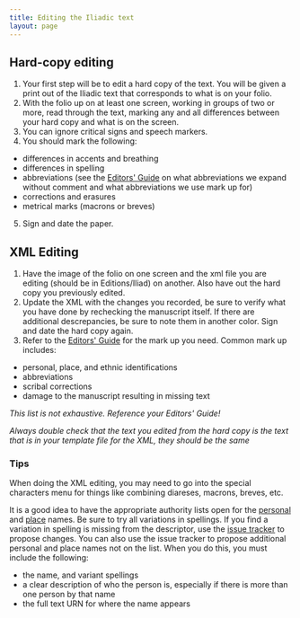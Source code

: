 ```yaml
---
title: Editing the Iliadic text
layout: page
---
```


## Hard-copy editing ##

1. Your first step will be to edit a hard copy of the text. You will be given a print out of the Iliadic text that corresponds to what is on your folio.
2. With the folio up on at least one screen, working in groups of two or more, read through the text, marking any and all differences between your hard copy and what is on the screen.
3. You can ignore critical signs and speech markers.
4. You should mark the following:
  - differences in accents and breathing
  - differences in spelling
  - abbreviations (see the [Editors' Guide](http://homermultitext.github.io/hmt-editors-guide/) on what abbreviations we expand without comment and what abbreviations we use mark up for)
  - corrections and erasures
  - metrical marks (macrons or breves)
5. Sign and date the paper.

## XML Editing ##

1. Have the image of the folio on one screen and the xml file you are editing (should be in Editions/Iliad) on another. Also have out the hard copy you previously edited.
2. Update the XML with the changes you recorded, be sure to verify what you have done by rechecking the manuscript itself. If there are additional descrepancies, be sure to note them in another color. Sign and date the hard copy again.
3. Refer to the [Editors' Guide](http://homermultitext.github.io/hmt-editors-guide/) for the mark up you need. Common mark up includes:
  - personal, place, and ethnic identifications
  - abbreviations
  - scribal corrections
  - damage to the manuscript resulting in missing text

*This list is not exhaustive. Reference your Editors' Guide!*

*Always double check that the text you edited from the hard copy is the text that is in your template file for the XML, they should be the same*
  
### Tips ###

When doing the XML editing, you may need to go into the special characters menu for things like combining diareses, macrons, breves, etc.

It is a good idea to have the appropriate authority lists open for the [personal](https://github.com/homermultitext/hmt-authlists/blob/master/data/hmtnames.csv) and [place](https://github.com/homermultitext/hmt-authlists/blob/master/data/hmtplaces.csv) names. Be sure to try all variations in spellings. If you find a variation in spelling is missing from the descriptor, use the [issue tracker](https://github.com/homermultitext/hmt-authlists/issues) to propose changes. You can also use the issue tracker to propose additional personal and place names not on the list. When you do this, you must include the following:
  - the name, and variant spellings
  - a clear description of who the person is, especially if there is more than one person by that name
  - the full text URN for where the name appears


